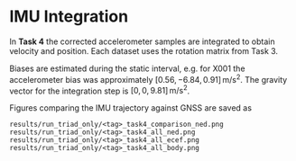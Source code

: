 # IMU Integration

In **Task&nbsp;4** the corrected accelerometer samples are integrated to obtain velocity and position. Each dataset uses the rotation matrix from Task&nbsp;3.

Biases are estimated during the static interval, e.g. for X001 the accelerometer bias was approximately $[0.56,-6.84,0.91]\,\mathrm{m/s^2}$. The gravity vector for the integration step is $[0,0,9.81]\,\mathrm{m/s^2}$.

Figures comparing the IMU trajectory against GNSS are saved as

```
results/run_triad_only/<tag>_task4_comparison_ned.png
results/run_triad_only/<tag>_task4_all_ned.png
results/run_triad_only/<tag>_task4_all_ecef.png
results/run_triad_only/<tag>_task4_all_body.png
```
